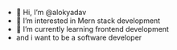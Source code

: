 - 👋 Hi, I’m @alokyadav
- 👀 I’m interested in Mern stack development 
- 🌱 I’m currently learning frontend development
-    and i want to be a software developer 

<!---
alokyadav9045/alokyadav9045 is a ✨ special ✨ repository because its `README.md` (this file) appears on your GitHub profile.
You can click the Preview link to take a look at your changes.
--->
